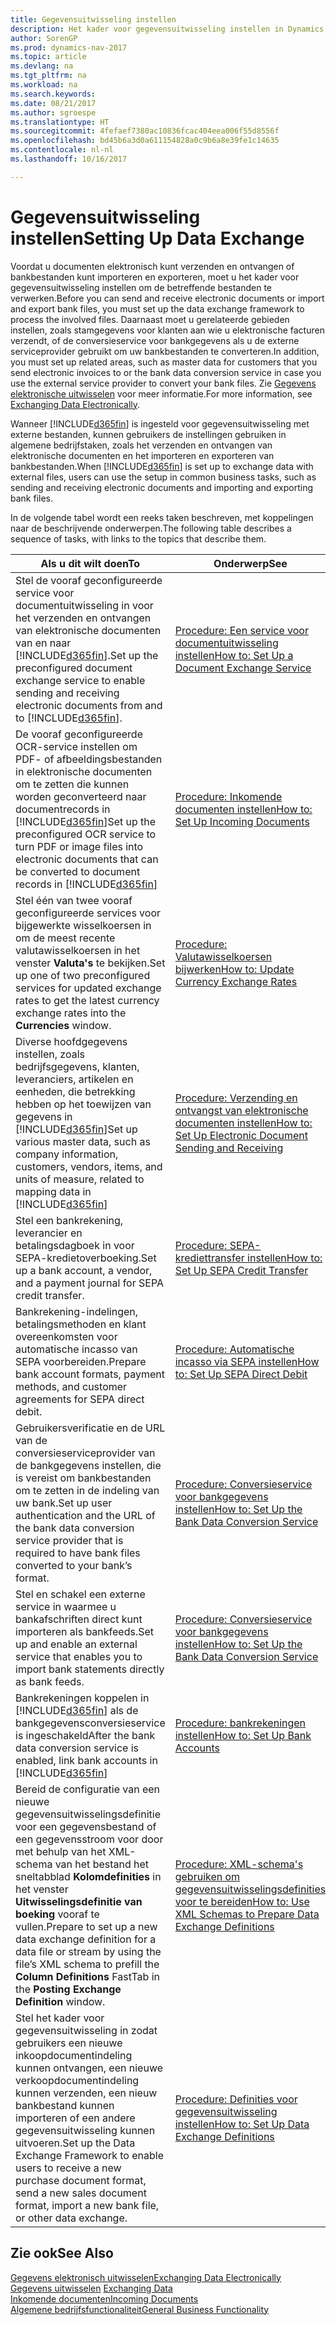 ```yaml
---
title: Gegevensuitwisseling instellen
description: Het kader voor gegevensuitwisseling instellen in Dynamics NAV.
author: SorenGP
ms.prod: dynamics-nav-2017
ms.topic: article
ms.devlang: na
ms.tgt_pltfrm: na
ms.workload: na
ms.search.keywords: 
ms.date: 08/21/2017
ms.author: sgroespe
ms.translationtype: HT
ms.sourcegitcommit: 4fefaef7380ac10836fcac404eea006f55d8556f
ms.openlocfilehash: bd45b6a3d0a611154828a0c9b6a8e39fe1c14635
ms.contentlocale: nl-nl
ms.lasthandoff: 10/16/2017

---
```

# <a name="setting-up-data-exchange"></a><span data-ttu-id="76c2d-103">Gegevensuitwisseling instellen</span><span class="sxs-lookup"><span data-stu-id="76c2d-103">Setting Up Data Exchange</span></span>
<span data-ttu-id="76c2d-104">Voordat u documenten elektronisch kunt verzenden en ontvangen of bankbestanden kunt importeren en exporteren, moet u het kader voor gegevensuitwisseling instellen om de betreffende bestanden te verwerken.</span><span class="sxs-lookup"><span data-stu-id="76c2d-104">Before you can send and receive electronic documents or import and export bank files, you must set up the data exchange framework to process the involved files.</span></span> <span data-ttu-id="76c2d-105">Daarnaast moet u gerelateerde gebieden instellen, zoals stamgegevens voor klanten aan wie u elektronische facturen verzendt, of de conversieservice voor bankgegevens als u de externe serviceprovider gebruikt om uw bankbestanden te converteren.</span><span class="sxs-lookup"><span data-stu-id="76c2d-105">In addition, you must set up related areas, such as master data for customers that you send electronic invoices to or the bank data conversion service in case you use the external service provider to convert your bank files.</span></span> <span data-ttu-id="76c2d-106">Zie [Gegevens elektronische uitwisselen](across-data-exchange.md) voor meer informatie.</span><span class="sxs-lookup"><span data-stu-id="76c2d-106">For more information, see [Exchanging Data Electronically](across-data-exchange.md).</span></span>  

 <span data-ttu-id="76c2d-107">Wanneer [!INCLUDE[d365fin](includes/d365fin_md.md)] is ingesteld voor gegevensuitwisseling met externe bestanden, kunnen gebruikers de instellingen gebruiken in algemene bedrijfstaken, zoals het verzenden en ontvangen van elektronische documenten en het importeren en exporteren van bankbestanden.</span><span class="sxs-lookup"><span data-stu-id="76c2d-107">When [!INCLUDE[d365fin](includes/d365fin_md.md)] is set up to exchange data with external files, users can use the setup in common business tasks, such as sending and receiving electronic documents and importing and exporting bank files.</span></span>  

 <span data-ttu-id="76c2d-108">In de volgende tabel wordt een reeks taken beschreven, met koppelingen naar de beschrijvende onderwerpen.</span><span class="sxs-lookup"><span data-stu-id="76c2d-108">The following table describes a sequence of tasks, with links to the topics that describe them.</span></span>  

|<span data-ttu-id="76c2d-109">**Als u dit wilt doen**</span><span class="sxs-lookup"><span data-stu-id="76c2d-109">**To**</span></span>|<span data-ttu-id="76c2d-110">**Onderwerp**</span><span class="sxs-lookup"><span data-stu-id="76c2d-110">**See**</span></span>|  
|------------|-------------|  
|<span data-ttu-id="76c2d-111">Stel de vooraf geconfigureerde service voor documentuitwisseling in voor het verzenden en ontvangen van elektronische documenten van en naar [!INCLUDE[d365fin](includes/d365fin_md.md)].</span><span class="sxs-lookup"><span data-stu-id="76c2d-111">Set up the preconfigured document exchange service to enable sending and receiving electronic documents from and to [!INCLUDE[d365fin](includes/d365fin_md.md)].</span></span>|[<span data-ttu-id="76c2d-112">Procedure: Een service voor documentuitwisseling instellen</span><span class="sxs-lookup"><span data-stu-id="76c2d-112">How to: Set Up a Document Exchange Service</span></span>](across-how-to-set-up-a-document-exchange-service.md)|  
|<span data-ttu-id="76c2d-113">De vooraf geconfigureerde OCR-service instellen om PDF- of afbeeldingsbestanden in elektronische documenten om te zetten die kunnen worden geconverteerd naar documentrecords in [!INCLUDE[d365fin](includes/d365fin_md.md)]</span><span class="sxs-lookup"><span data-stu-id="76c2d-113">Set up the preconfigured OCR service to turn PDF or image files into electronic documents that can be converted to document records in [!INCLUDE[d365fin](includes/d365fin_md.md)]</span></span>|[<span data-ttu-id="76c2d-114">Procedure: Inkomende documenten instellen</span><span class="sxs-lookup"><span data-stu-id="76c2d-114">How to: Set Up Incoming Documents</span></span>](across-how-setup-income-documents.md)|  
|<span data-ttu-id="76c2d-115">Stel één van twee vooraf geconfigureerde services voor bijgewerkte wisselkoersen in om de meest recente valutawisselkoersen in het venster **Valuta's** te bekijken.</span><span class="sxs-lookup"><span data-stu-id="76c2d-115">Set up one of two preconfigured services for updated exchange rates to get the latest currency exchange rates into the **Currencies** window.</span></span>|[<span data-ttu-id="76c2d-116">Procedure: Valutawisselkoersen bijwerken</span><span class="sxs-lookup"><span data-stu-id="76c2d-116">How to: Update Currency Exchange Rates</span></span>](finance-how-update-currencies.md)|  
|<span data-ttu-id="76c2d-117">Diverse hoofdgegevens instellen, zoals bedrijfsgegevens, klanten, leveranciers, artikelen en eenheden, die betrekking hebben op het toewijzen van gegevens in [!INCLUDE[d365fin](includes/d365fin_md.md)]</span><span class="sxs-lookup"><span data-stu-id="76c2d-117">Set up various master data, such as company information, customers, vendors, items, and units of measure, related to mapping data in [!INCLUDE[d365fin](includes/d365fin_md.md)]</span></span>|[<span data-ttu-id="76c2d-118">Procedure: Verzending en ontvangst van elektronische documenten instellen</span><span class="sxs-lookup"><span data-stu-id="76c2d-118">How to: Set Up Electronic Document Sending and Receiving</span></span>](across-how-to-set-up-electronic-document-sending-and-receiving.md)|  
|<span data-ttu-id="76c2d-119">Stel een bankrekening, leverancier en betalingsdagboek in voor SEPA-kredietoverboeking.</span><span class="sxs-lookup"><span data-stu-id="76c2d-119">Set up a bank account, a vendor, and a payment journal for SEPA credit transfer.</span></span>|[<span data-ttu-id="76c2d-120">Procedure: SEPA-krediettransfer instellen</span><span class="sxs-lookup"><span data-stu-id="76c2d-120">How to: Set Up SEPA Credit Transfer</span></span>](finance-how-to-set-up-sepa-credit-transfer.md)|  
|<span data-ttu-id="76c2d-121">Bankrekening-indelingen, betalingsmethoden en klant overeenkomsten voor automatische incasso van SEPA voorbereiden.</span><span class="sxs-lookup"><span data-stu-id="76c2d-121">Prepare bank account formats, payment methods, and customer agreements for SEPA direct debit.</span></span>|[<span data-ttu-id="76c2d-122">Procedure: Automatische incasso via SEPA instellen</span><span class="sxs-lookup"><span data-stu-id="76c2d-122">How to: Set Up SEPA Direct Debit</span></span>](finance-how-to-set-up-sepa-direct-debit.md)|  
|<span data-ttu-id="76c2d-123">Gebruikersverificatie en de URL van de conversieserviceprovider van de bankgegevens instellen, die is vereist om bankbestanden om te zetten in de indeling van uw bank.</span><span class="sxs-lookup"><span data-stu-id="76c2d-123">Set up user authentication and the URL of the bank data conversion service provider that is required to have bank files converted to your bank’s format.</span></span>|[<span data-ttu-id="76c2d-124">Procedure: Conversieservice voor bankgegevens instellen</span><span class="sxs-lookup"><span data-stu-id="76c2d-124">How to: Set Up the Bank Data Conversion Service</span></span>](bank-how-setup-bank-data-conversion-service.md)|  
|<span data-ttu-id="76c2d-125">Stel en schakel een externe service in waarmee u bankafschriften direct kunt importeren als bankfeeds.</span><span class="sxs-lookup"><span data-stu-id="76c2d-125">Set up and enable an external service that enables you to import bank statements directly as bank feeds.</span></span>|[<span data-ttu-id="76c2d-126">Procedure: Conversieservice voor bankgegevens instellen</span><span class="sxs-lookup"><span data-stu-id="76c2d-126">How to: Set Up the Bank Data Conversion Service</span></span>](bank-how-setup-bank-data-conversion-service.md)|  
|<span data-ttu-id="76c2d-127">Bankrekeningen koppelen in [!INCLUDE[d365fin](includes/d365fin_md.md)] als de bankgegevensconversieservice is ingeschakeld</span><span class="sxs-lookup"><span data-stu-id="76c2d-127">After the bank data conversion service is enabled, link bank accounts in [!INCLUDE[d365fin](includes/d365fin_md.md)]</span></span>|[<span data-ttu-id="76c2d-128">Procedure: bankrekeningen instellen</span><span class="sxs-lookup"><span data-stu-id="76c2d-128">How to: Set Up Bank Accounts</span></span>](bank-how-setup-bank-accounts.md)|  
|<span data-ttu-id="76c2d-129">Bereid de configuratie van een nieuwe gegevensuitwisselingsdefinitie voor een gegevensbestand of een gegevensstroom voor door met behulp van het XML-schema van het bestand het sneltabblad **Kolomdefinities** in het venster **Uitwisselingsdefinitie van boeking** vooraf te vullen.</span><span class="sxs-lookup"><span data-stu-id="76c2d-129">Prepare to set up a new data exchange definition for a data file or stream by using the file’s XML schema to prefill the **Column Definitions** FastTab in the **Posting Exchange Definition** window.</span></span>|[<span data-ttu-id="76c2d-130">Procedure: XML-schema's gebruiken om gegevensuitwisselingsdefinities voor te bereiden</span><span class="sxs-lookup"><span data-stu-id="76c2d-130">How to: Use XML Schemas to Prepare Data Exchange Definitions</span></span>](across-how-to-use-xml-schemas-to-prepare-data-exchange-definitions.md)|  
|<span data-ttu-id="76c2d-131">Stel het kader voor gegevensuitwisseling in zodat gebruikers een nieuwe inkoopdocumentindeling kunnen ontvangen, een nieuwe verkoopdocumentindeling kunnen verzenden, een nieuw bankbestand kunnen importeren of een andere gegevensuitwisseling kunnen uitvoeren.</span><span class="sxs-lookup"><span data-stu-id="76c2d-131">Set up the Data Exchange Framework to enable users to receive a new purchase document format, send a new sales document format, import a new bank file, or other data exchange.</span></span>|[<span data-ttu-id="76c2d-132">Procedure: Definities voor gegevensuitwisseling instellen</span><span class="sxs-lookup"><span data-stu-id="76c2d-132">How to: Set Up Data Exchange Definitions</span></span>](across-how-to-set-up-data-exchange-definitions.md)|  

## <a name="see-also"></a><span data-ttu-id="76c2d-133">Zie ook</span><span class="sxs-lookup"><span data-stu-id="76c2d-133">See Also</span></span>  
[<span data-ttu-id="76c2d-134">Gegevens elektronisch uitwisselen</span><span class="sxs-lookup"><span data-stu-id="76c2d-134">Exchanging Data Electronically</span></span>](across-data-exchange.md)  
<span data-ttu-id="76c2d-135">[Gegevens uitwisselen](across-exchange-data.md) </span><span class="sxs-lookup"><span data-stu-id="76c2d-135">[Exchanging Data](across-exchange-data.md) </span></span>  
[<span data-ttu-id="76c2d-136">Inkomende documenten</span><span class="sxs-lookup"><span data-stu-id="76c2d-136">Incoming Documents</span></span>](across-income-documents.md)  
[<span data-ttu-id="76c2d-137">Algemene bedrijfsfunctionaliteit</span><span class="sxs-lookup"><span data-stu-id="76c2d-137">General Business Functionality</span></span>](ui-across-business-areas.md)  

